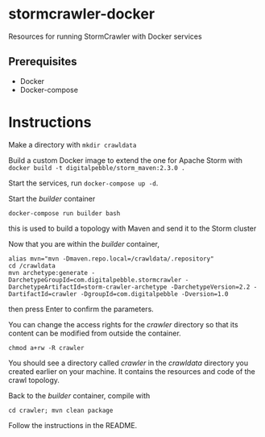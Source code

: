 # stormcrawler-docker
Resources for running StormCrawler with Docker services

## Prerequisites
- Docker
- Docker-compose

# Instructions

Make a directory with `mkdir crawldata`

Build a custom Docker image to extend the one for Apache Storm with `docker build -t digitalpebble/storm_maven:2.3.0 .`

Start the services, run `docker-compose up -d`.

Start the _builder_ container

`docker-compose run builder bash`

this is used to build a topology with Maven and send it to the Storm cluster

Now that you are within the _builder_ container, 

```
alias mvn="mvn -Dmaven.repo.local=/crawldata/.repository"
cd /crawldata 
mvn archetype:generate -DarchetypeGroupId=com.digitalpebble.stormcrawler -DarchetypeArtifactId=storm-crawler-archetype -DarchetypeVersion=2.2 -DartifactId=crawler -DgroupId=com.digitalpebble -Dversion=1.0
```

then press Enter to confirm the parameters.

You can change the access rights for the _crawler_ directory so that its content can be modified from outside the container.

`chmod a+rw -R crawler`

You should see a directory called _crawler_ in the _crawldata_ directory you created earlier on your machine. It contains the resources and code of the crawl topology. 

Back to the _builder_ container, compile with 

`cd crawler; mvn clean package`

Follow the instructions in the README. 






